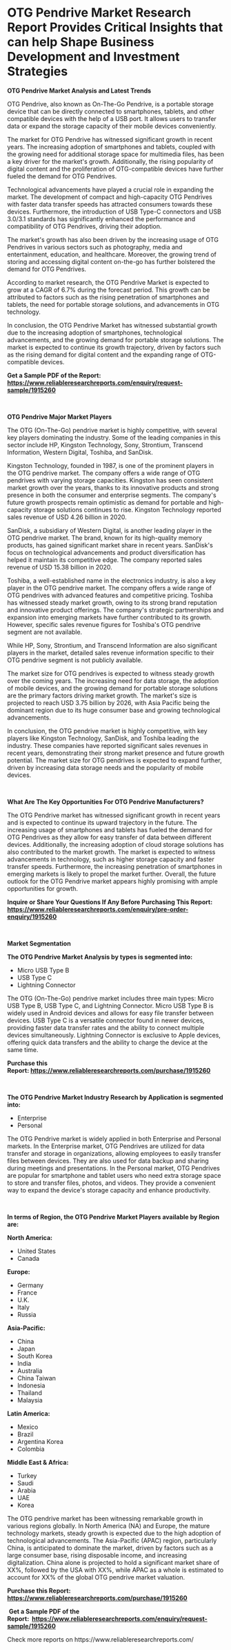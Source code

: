 <p><h1>OTG Pendrive Market Research Report Provides Critical Insights that can help Shape Business Development and Investment Strategies</h1></p><p><strong>OTG Pendrive Market Analysis and Latest Trends</strong></p>
<p><p>OTG Pendrive, also known as On-The-Go Pendrive, is a portable storage device that can be directly connected to smartphones, tablets, and other compatible devices with the help of a USB port. It allows users to transfer data or expand the storage capacity of their mobile devices conveniently.</p><p>The market for OTG Pendrive has witnessed significant growth in recent years. The increasing adoption of smartphones and tablets, coupled with the growing need for additional storage space for multimedia files, has been a key driver for the market's growth. Additionally, the rising popularity of digital content and the proliferation of OTG-compatible devices have further fueled the demand for OTG Pendrives.</p><p>Technological advancements have played a crucial role in expanding the market. The development of compact and high-capacity OTG Pendrives with faster data transfer speeds has attracted consumers towards these devices. Furthermore, the introduction of USB Type-C connectors and USB 3.0/3.1 standards has significantly enhanced the performance and compatibility of OTG Pendrives, driving their adoption.</p><p>The market's growth has also been driven by the increasing usage of OTG Pendrives in various sectors such as photography, media and entertainment, education, and healthcare. Moreover, the growing trend of storing and accessing digital content on-the-go has further bolstered the demand for OTG Pendrives.</p><p>According to market research, the OTG Pendrive Market is expected to grow at a CAGR of 6.7% during the forecast period. This growth can be attributed to factors such as the rising penetration of smartphones and tablets, the need for portable storage solutions, and advancements in OTG technology.</p><p>In conclusion, the OTG Pendrive Market has witnessed substantial growth due to the increasing adoption of smartphones, technological advancements, and the growing demand for portable storage solutions. The market is expected to continue its growth trajectory, driven by factors such as the rising demand for digital content and the expanding range of OTG-compatible devices.</p></p>
<p><strong>Get a Sample PDF of the Report:&nbsp; <a href="https://www.reliableresearchreports.com/enquiry/request-sample/1915260">https://www.reliableresearchreports.com/enquiry/request-sample/1915260</a></strong></p>
<p>&nbsp;</p>
<p><strong>OTG Pendrive Major Market Players</strong></p>
<p><p>The OTG (On-The-Go) pendrive market is highly competitive, with several key players dominating the industry. Some of the leading companies in this sector include HP, Kingston Technology, Sony, Strontium, Transcend Information, Western Digital, Toshiba, and SanDisk.</p><p>Kingston Technology, founded in 1987, is one of the prominent players in the OTG pendrive market. The company offers a wide range of OTG pendrives with varying storage capacities. Kingston has seen consistent market growth over the years, thanks to its innovative products and strong presence in both the consumer and enterprise segments. The company's future growth prospects remain optimistic as demand for portable and high-capacity storage solutions continues to rise. Kingston Technology reported sales revenue of USD 4.26 billion in 2020.</p><p>SanDisk, a subsidiary of Western Digital, is another leading player in the OTG pendrive market. The brand, known for its high-quality memory products, has gained significant market share in recent years. SanDisk's focus on technological advancements and product diversification has helped it maintain its competitive edge. The company reported sales revenue of USD 15.38 billion in 2020.</p><p>Toshiba, a well-established name in the electronics industry, is also a key player in the OTG pendrive market. The company offers a wide range of OTG pendrives with advanced features and competitive pricing. Toshiba has witnessed steady market growth, owing to its strong brand reputation and innovative product offerings. The company's strategic partnerships and expansion into emerging markets have further contributed to its growth. However, specific sales revenue figures for Toshiba's OTG pendrive segment are not available.</p><p>While HP, Sony, Strontium, and Transcend Information are also significant players in the market, detailed sales revenue information specific to their OTG pendrive segment is not publicly available.</p><p>The market size for OTG pendrives is expected to witness steady growth over the coming years. The increasing need for data storage, the adoption of mobile devices, and the growing demand for portable storage solutions are the primary factors driving market growth. The market's size is projected to reach USD 3.75 billion by 2026, with Asia Pacific being the dominant region due to its huge consumer base and growing technological advancements.</p><p>In conclusion, the OTG pendrive market is highly competitive, with key players like Kingston Technology, SanDisk, and Toshiba leading the industry. These companies have reported significant sales revenues in recent years, demonstrating their strong market presence and future growth potential. The market size for OTG pendrives is expected to expand further, driven by increasing data storage needs and the popularity of mobile devices.</p></p>
<p>&nbsp;</p>
<p><strong>What Are The Key Opportunities For OTG Pendrive Manufacturers?</strong></p>
<p><p>The OTG Pendrive market has witnessed significant growth in recent years and is expected to continue its upward trajectory in the future. The increasing usage of smartphones and tablets has fueled the demand for OTG Pendrives as they allow for easy transfer of data between different devices. Additionally, the increasing adoption of cloud storage solutions has also contributed to the market growth. The market is expected to witness advancements in technology, such as higher storage capacity and faster transfer speeds. Furthermore, the increasing penetration of smartphones in emerging markets is likely to propel the market further. Overall, the future outlook for the OTG Pendrive market appears highly promising with ample opportunities for growth.</p></p>
<p><strong>Inquire or Share Your Questions If Any Before Purchasing This Report: <a href="https://www.reliableresearchreports.com/enquiry/pre-order-enquiry/1915260">https://www.reliableresearchreports.com/enquiry/pre-order-enquiry/1915260</a></strong></p>
<p>&nbsp;</p>
<p><strong>Market Segmentation</strong></p>
<p><strong>The OTG Pendrive Market Analysis by types is segmented into:</strong></p>
<p><ul><li>Micro USB Type B</li><li>USB Type C</li><li>Lightning Connector</li></ul></p>
<p><p>The OTG (On-The-Go) pendrive market includes three main types: Micro USB Type B, USB Type C, and Lightning Connector. Micro USB Type B is widely used in Android devices and allows for easy file transfer between devices. USB Type C is a versatile connector found in newer devices, providing faster data transfer rates and the ability to connect multiple devices simultaneously. Lightning Connector is exclusive to Apple devices, offering quick data transfers and the ability to charge the device at the same time.</p></p>
<p><strong>Purchase this Report:&nbsp;<a href="https://www.reliableresearchreports.com/purchase/1915260">https://www.reliableresearchreports.com/purchase/1915260</a></strong></p>
<p>&nbsp;</p>
<p><strong>The OTG Pendrive Market Industry Research by Application is segmented into:</strong></p>
<p><ul><li>Enterprise</li><li>Personal</li></ul></p>
<p><p>The OTG Pendrive market is widely applied in both Enterprise and Personal markets. In the Enterprise market, OTG Pendrives are utilized for data transfer and storage in organizations, allowing employees to easily transfer files between devices. They are also used for data backup and sharing during meetings and presentations. In the Personal market, OTG Pendrives are popular for smartphone and tablet users who need extra storage space to store and transfer files, photos, and videos. They provide a convenient way to expand the device's storage capacity and enhance productivity.</p></p>
<p>&nbsp;</p>
<p><strong>In terms of Region, the OTG Pendrive Market Players available by Region are:</strong></p>
<p>
    <p> <strong> North America: </strong>
        <ul>
            <li>United States</li>
            <li>Canada</li>
        </ul>
        </p> 
    <p> <strong> Europe: </strong>
        <ul>
            <li>Germany</li>
            <li>France</li>
            <li>U.K.</li>
            <li>Italy</li>
            <li>Russia</li>
        </ul>
        </p> 
    <p> <strong> Asia-Pacific: </strong>
        <ul>
            <li>China</li>
            <li>Japan</li>
            <li>South Korea</li>
            <li>India</li>
            <li>Australia</li>
            <li>China Taiwan</li>
            <li>Indonesia</li>
            <li>Thailand</li>
            <li>Malaysia</li>
        </ul>
        </p> 
    <p> <strong> Latin America: </strong>
        <ul>
            <li>Mexico</li>
            <li>Brazil</li>
            <li>Argentina Korea</li>
            <li>Colombia</li>
        </ul>
        </p> 
    <p> <strong> Middle East & Africa: </strong>
        <ul>
            <li>Turkey</li>
            <li>Saudi</li>
            <li>Arabia</li>
            <li>UAE</li>
            <li>Korea</li>
        </ul>
    </p>
    </p>
<p><p>The OTG pendrive market has been witnessing remarkable growth in various regions globally. In North America (NA) and Europe, the mature technology markets, steady growth is expected due to the high adoption of technological advancements. The Asia-Pacific (APAC) region, particularly China, is anticipated to dominate the market, driven by factors such as a large consumer base, rising disposable income, and increasing digitalization. China alone is projected to hold a significant market share of XX%, followed by the USA with XX%, while APAC as a whole is estimated to account for XX% of the global OTG pendrive market valuation.</p></p>
<p><strong>Purchase this Report: <a href="https://www.reliableresearchreports.com/purchase/1915260">https://www.reliableresearchreports.com/purchase/1915260</a></strong></p>
<p>&nbsp;<strong>Get a Sample PDF of the Report:&nbsp;&nbsp;<a href="https://www.reliableresearchreports.com/enquiry/request-sample/1915260">https://www.reliableresearchreports.com/enquiry/request-sample/1915260</a></strong></p>
<p><strong></strong></p>
<p>Check more reports on https://www.reliableresearchreports.com/</p>